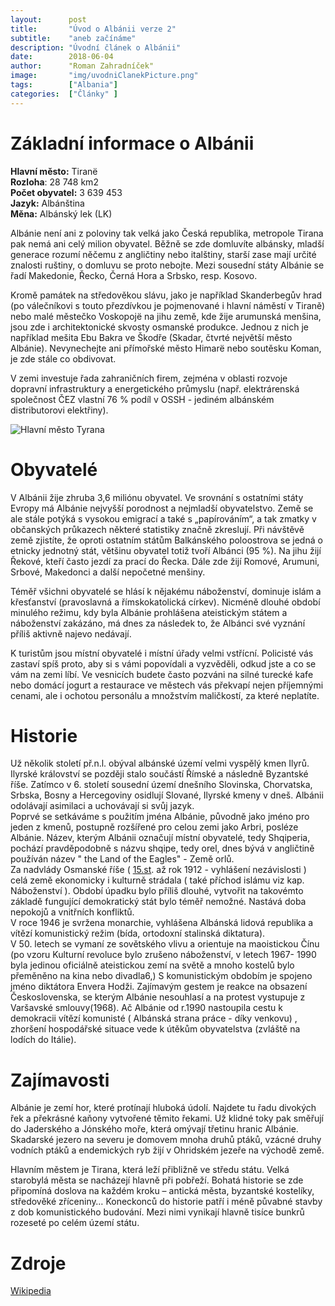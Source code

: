 ```yaml
---
layout:      post
title:       "Úvod o Albánii verze 2"
subtitle:    "aneb začínáme"
description: "Úvodní článek o Albánii"
date:        2018-06-04
author:      "Roman Zahradníček" 
image:       "img/uvodniClanekPicture.png"
tags:        ["Albania"]
categories:  ["Články" ]
---
```


# Základní informace o Albánii

**Hlavní město:** Tiranë  
**Rozloha**: 28 748 km2  
**Počet obyvatel:** 3 639 453  
**Jazyk:** Albánština  
**Měna:** Albánský lek (LK)

Albánie není ani z poloviny tak velká jako Česká republika, metropole Tirana pak nemá ani celý milion obyvatel. Běžně se zde domluvíte albánsky, mladší generace rozumí něčemu z angličtiny nebo italštiny, starší zase mají určité znalosti ruštiny, o domluvu se proto nebojte. Mezi sousední státy Albánie se řadí Makedonie, Řecko, Černá Hora a Srbsko, resp. Kosovo.

Kromě památek na středověkou slávu, jako je například Skanderbegův hrad (po válečníkovi s touto přezdívkou je pojmenované i hlavní náměstí v Tiraně) nebo malé městečko Voskopojë na jihu země, kde žije arumunská menšina, jsou zde i architektonické skvosty osmanské produkce. Jednou z nich je například mešita Ebu Bakra ve Škodře (Skadar, čtvrté největší město Albánie). Nevynechejte ani přímořské město Himarë nebo soutěsku Koman, je zde stále co obdivovat.

V zemi investuje řada zahraničních firem, zejména v oblasti rozvoje dopravní infrastruktury a energetického průmyslu (např. elektrárenská společnost ČEZ vlastní 76 % podíl v OSSH - jediném albánském distributorovi elektřiny).

![Hlavní město Tyrana](/img/image_tirana.jpg)

# Obyvatelé

V Albánii žije zhruba 3,6 miliónu obyvatel. Ve srovnání s ostatními státy Evropy má Albánie nejvyšší porodnost a nejmladší obyvatelstvo. Země se ale stále potýká s vysokou emigrací a také s „papírováním“, a tak zmatky v občanských průkazech některé statistiky značně zkreslují. Při návštěvě země zjistíte, že oproti ostatním státům Balkánského poloostrova se jedná o etnicky jednotný stát, většinu obyvatel totiž tvoří Albánci (95 %). Na jihu žijí Řekové, kteří často jezdí za prací do Řecka. Dále zde žijí Romové, Arumuni, Srbové, Makedonci a další nepočetné menšiny.

Téměř všichni obyvatelé se hlásí k nějakému náboženství, dominuje islám a křesťanství (pravoslavná a římskokatolická církev). Nicméně dlouhé období minulého režimu, kdy byla Albánie prohlášena ateistickým státem a náboženství zakázáno, má dnes za následek to, že Albánci své vyznání příliš aktivně najevo nedávají.

K turistům jsou místní obyvatelé i místní úřady velmi vstřícní. Policisté vás zastaví spíš proto, aby si s vámi popovídali a vyzvěděli, odkud jste a co se vám na zemi líbí. Ve vesnicích budete často pozváni na silné turecké kafe nebo domácí jogurt a restaurace ve městech vás překvapí nejen příjemnými cenami, ale i ochotou personálu a množstvím maličkostí, za které neplatíte.

# Historie

Už několik století př.n.l. obýval albánské území velmi vyspělý kmen Ilyrů. Ilyrské království se později stalo součástí Římské a následně Byzantské říše. Zatímco v 6\. století sousední území dnešního Slovinska, Chorvatska, Srbska, Bosny a Hercegoviny osidlují Slované, Ilyrské kmeny v dneš. Albánii odolávají asimilaci a uchovávají si svůj jazyk.  
Poprvé se setkáváme s použitím jména Albánie, původně jako jméno pro jeden z kmenů, postupně rozšířené pro celou zemi jako Arbri, posléze Albánie. Název, kterým Albánii označují místní obyvatelé, tedy Shqiperia, pochází pravděpodobně s názvu shqipe, tedy orel, dnes bývá v angličtině používán název " the Land of the Eagles" - Země orlů.  
Za nadvlády Osmanské říše ( [15.st](http://15.st). až rok 1912 - vyhlášení nezávislosti ) celá země ekonomicky i kulturně strádala ( také příchod islámu viz kap. Náboženství ). Období úpadku bylo příliš dlouhé, vytvořit na takovémto základě fungující demokratický stát bylo téměř nemožné. Nastává doba nepokojů a vnitřních konfliktů.  
V roce 1946 je svržena monarchie, vyhlášena Albánská lidová republika a vítězí komunistický režim (bída, ortodoxní stalinská diktatura).  
V 50\. letech se vymaní ze sovětského vlivu a orientuje na maoistickou Čínu (po vzoru Kulturní revoluce bylo zrušeno náboženství, v letech 1967- 1990 byla jedinou oficiálně ateistickou zemí na světě a mnoho kostelů bylo přeměněno na kina nebo divadla6,) S komunistickým obdobím je spojeno jméno diktátora Envera Hodži. Zajímavým gestem je reakce na obsazení Československa, se kterým Albánie nesouhlasí a na protest vystupuje z Varšavské smlouvy(1968). Ač Albánie od r.1990 nastoupila cestu k demokracii vítězí komunisté ( Albánská strana práce - díky venkovu) , zhoršení hospodářské situace vede k útěkům obyvatelstva (zvláště na lodích do Itálie).

# Zajímavosti

Albánie je zemí hor, které protínají hluboká údolí. Najdete tu řadu divokých řek a překrásné kaňony vytvořené těmito řekami. Už klidné toky pak směřují do Jaderského a Jónského moře, která omývají třetinu hranic Albánie. Skadarské jezero na severu je domovem mnoha druhů ptáků, vzácné druhy vodních ptáků a endemických ryb žijí v Ohridském jezeře na východě země.

Hlavním městem je Tirana, která leží přibližně ve středu státu. Velká starobylá města se nacházejí hlavně při pobřeží. Bohatá historie se zde připomíná doslova na každém kroku – antická města, byzantské kostelíky, středověké zříceniny… Koneckonců do historie patří i méně půvabné stavby z dob komunistického budování. Mezi nimi vynikají hlavně tisíce bunkrů rozeseté po celém území státu.

# Zdroje
[Wikipedia](https://cs.wikipedia.org/wiki/Alb%C3%A1nie)